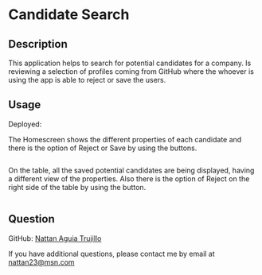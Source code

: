 # Candidate Search

## Description

This application helps to search for potential candidates for a company. Is reviewing a selection of profiles coming from GitHub where the whoever is using the app is able to reject or save the users.

## Usage

Deployed:

The Homescreen shows the different properties of each candidate and there is the option of Reject or Save by using the buttons.

![]()

On the table, all the saved potential candidates are being displayed, having a different view of the properties. Also there is the option of Reject on the right side of the table by using the button.

![]()

## Question

GitHub: [Nattan Aguia Trujillo](https://github.com/nattanaguiat)

If you have additional questions, please contact me by email at [nattan23@msn.com](nattan23@msn.com)

